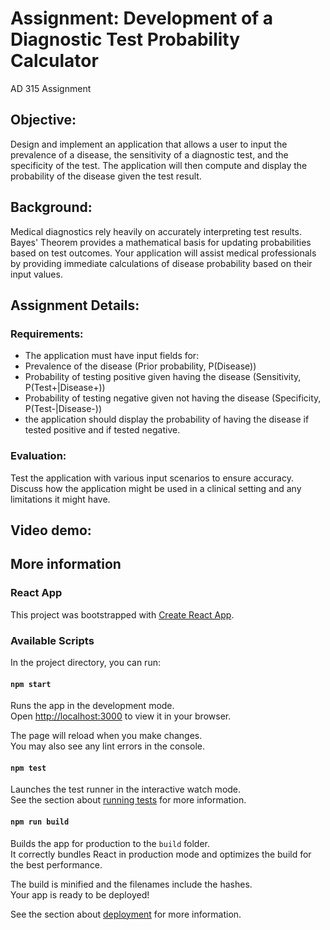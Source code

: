 # Assignment: Development of a Diagnostic Test Probability Calculator
AD 315 Assignment

## Objective:
Design and implement an application that allows a user to input the prevalence of a disease, the sensitivity of a diagnostic test, and the specificity of the test. The application will then compute and display the probability of the disease given the test result.

## Background:
Medical diagnostics rely heavily on accurately interpreting test results. Bayes' Theorem provides a mathematical basis for updating probabilities based on test outcomes. Your application will assist medical professionals by providing immediate calculations of disease probability based on their input values.

## Assignment Details:
### Requirements:
- The application must have input fields for:
- Prevalence of the disease (Prior probability, P(Disease))
- Probability of testing positive given having the disease (Sensitivity, P(Test+|Disease+))
- Probability of testing negative given not having the disease (Specificity, P(Test-|Disease-))
- the application should display the probability of having the disease if tested positive and if tested negative.

### Evaluation:
Test the application with various input scenarios to ensure accuracy.
Discuss how the application might be used in a clinical setting and any limitations it might have.

## Video demo:




## More information

### React App

This project was bootstrapped with [Create React App](https://github.com/facebook/create-react-app).

### Available Scripts

In the project directory, you can run:

#### `npm start`

Runs the app in the development mode.\
Open [http://localhost:3000](http://localhost:3000) to view it in your browser.

The page will reload when you make changes.\
You may also see any lint errors in the console.

#### `npm test`

Launches the test runner in the interactive watch mode.\
See the section about [running tests](https://facebook.github.io/create-react-app/docs/running-tests) for more information.

#### `npm run build`

Builds the app for production to the `build` folder.\
It correctly bundles React in production mode and optimizes the build for the best performance.

The build is minified and the filenames include the hashes.\
Your app is ready to be deployed!

See the section about [deployment](https://facebook.github.io/create-react-app/docs/deployment) for more information.
